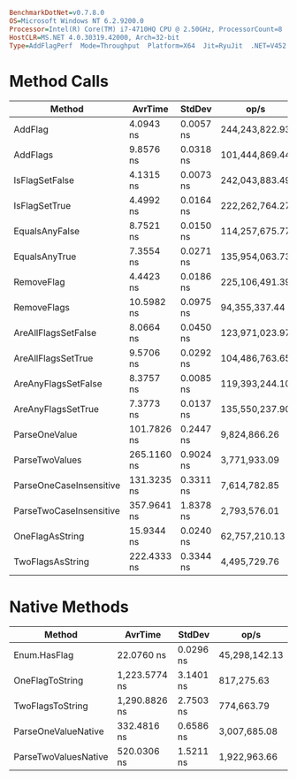 ```ini
BenchmarkDotNet=v0.7.8.0
OS=Microsoft Windows NT 6.2.9200.0
Processor=Intel(R) Core(TM) i7-4710HQ CPU @ 2.50GHz, ProcessorCount=8
HostCLR=MS.NET 4.0.30319.42000, Arch=32-bit
Type=AddFlagPerf  Mode=Throughput  Platform=X64  Jit=RyuJit  .NET=V452
```

Method Calls
============

   Method                |   AvrTime   |    StdDev |           op/s |          
------------------------ |------------ |---------- |--------------- |          
 AddFlag                 | 4.0943 ns   | 0.0057 ns | 244,243,822.93 |          
 AddFlags                | 9.8576 ns   | 0.0318 ns | 101,444,869.44 |
 IsFlagSetFalse          | 4.1315 ns   | 0.0073 ns | 242,043,883.49 |
 IsFlagSetTrue           | 4.4992 ns   | 0.0164 ns | 222,262,764.27 |
 EqualsAnyFalse          | 8.7521 ns   | 0.0150 ns | 114,257,675.77 |
 EqualsAnyTrue           | 7.3554 ns   | 0.0271 ns | 135,954,063.73 |
 RemoveFlag              | 4.4423 ns   | 0.0186 ns | 225,106,491.39 |       
 RemoveFlags             | 10.5982 ns  | 0.0975 ns |  94,355,337.44 |
 AreAllFlagsSetFalse     | 8.0664 ns   | 0.0450 ns | 123,971,023.97 |
 AreAllFlagsSetTrue      | 9.5706 ns   | 0.0292 ns | 104,486,763.65 |
 AreAnyFlagsSetFalse     | 8.3757 ns   | 0.0085 ns | 119,393,244.10 |
 AreAnyFlagsSetTrue      | 7.3773 ns   | 0.0137 ns | 135,550,237.90 |
 ParseOneValue           | 101.7826 ns | 0.2447 ns |   9,824,866.26 |
 ParseTwoValues          | 265.1160 ns | 0.9024 ns |   3,771,933.09 |
 ParseOneCaseInsensitive | 131.3235 ns | 0.3311 ns |   7,614,782.85 |
 ParseTwoCaseInsensitive | 357.9641 ns | 1.8378 ns |   2,793,576.01 | 
 OneFlagAsString         |  15.9344 ns | 0.0240 ns |  62,757,210.13 |
 TwoFlagsAsString        | 222.4333 ns | 0.3344 ns |   4,495,729.76 | 

Native Methods
==============

   Method             |   AvrTime     |    StdDev |           op/s |          
--------------------- |-------------- |---------- |--------------- |          
 Enum.HasFlag         | 22.0760 ns    | 0.0296 ns |  45,298,142.13 |
 OneFlagToString      | 1,223.5774 ns | 3.1401 ns |    817,275.63  |
 TwoFlagsToString     | 1,290.8826 ns | 2.7503 ns |    774,663.79  |
 ParseOneValueNative  | 332.4816 ns   | 0.6586 ns | 3,007,685.08   |
 ParseTwoValuesNative | 520.0306 ns   | 1.5211 ns | 1,922,963.66   |

